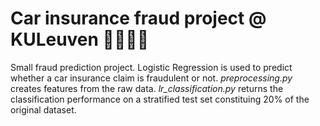 # Car insurance fraud project @ KULeuven  💸🚗🕵️‍♂️

Small fraud prediction project. Logistic Regression is used to predict whether a car insurance claim is fraudulent or not. *preprocessing.py* creates features from the raw data. *lr_classification.py* returns the classification performance on a stratified test set constituing 20% of the original dataset.

